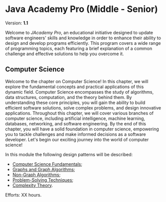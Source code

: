 # Java Academy Pro (Middle - Senior)

Version: **1.1**

Welcome to <i>JAcademy Pro</i>, an educational initiative designed to update software engineers' skills and knowledge
in order to enhance their ability to design and develop programs efficiently.
This program covers a wide range of programming topics, each featuring a brief explanation of a common challenge and
effective solutions to help you overcome it.

## Computer Science

Welcome to the chapter on Computer Science! In this chapter, we will explore the fundamental concepts and practical applications
of this dynamic field. Computer Science encompasses the study of algorithms, data structures, computation,
and the theory behind them. By understanding these core principles, you will gain the ability to build efficient software solutions,
solve complex problems, and design innovative applications. Throughout this chapter, we will cover various branches of computer science,
including artificial intelligence, machine learning, databases, networking, and software engineering. By the end of this chapter,
you will have a solid foundation in computer science, empowering you to tackle challenges and make informed decisions as a software developer.
Let's begin our exciting journey into the world of computer science!

In this module the following design patterns will be described:
- [Computer Science Fundamentals](https://it-skills-exchange.github.io/jacademy-pro-cs/ "Computer Science Fundamentals");
- [Graphs and Graph Algorithms](https://it-skills-exchange.github.io/jacademy-pro-cs/ "Graphs and Graph Algorithms");
- [Non-Graph Algorithms](https://it-skills-exchange.github.io/jacademy-pro-cs/ "Non-Graph Algorithms");
- [Problem-Solving Techniques](https://it-skills-exchange.github.io/jacademy-pro-cs/ "Problem-Solving Techniques");
- [Complexity Theory](https://it-skills-exchange.github.io/jacademy-pro-cs/ "Complexity Theory").

Efforts: XX hours.